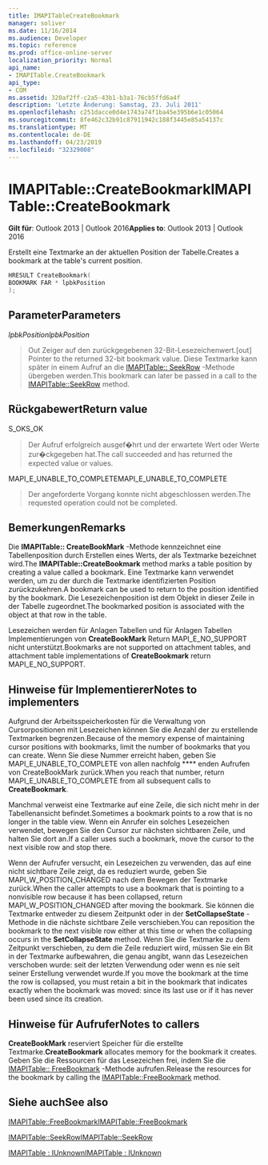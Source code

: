 ```yaml
---
title: IMAPITableCreateBookmark
manager: soliver
ms.date: 11/16/2014
ms.audience: Developer
ms.topic: reference
ms.prod: office-online-server
localization_priority: Normal
api_name:
- IMAPITable.CreateBookmark
api_type:
- COM
ms.assetid: 320af2ff-c2a5-43b1-b3a1-76cb5ffd6a4f
description: 'Letzte Änderung: Samstag, 23. Juli 2011'
ms.openlocfilehash: c251dacce0d4e1743a74f1ba45e395b6e1c05064
ms.sourcegitcommit: 8fe462c32b91c87911942c188f3445e85a54137c
ms.translationtype: MT
ms.contentlocale: de-DE
ms.lasthandoff: 04/23/2019
ms.locfileid: "32329008"
---
```

# <a name="imapitablecreatebookmark"></a><span data-ttu-id="27c3e-103">IMAPITable::CreateBookmark</span><span class="sxs-lookup"><span data-stu-id="27c3e-103">IMAPITable::CreateBookmark</span></span>

  
  
<span data-ttu-id="27c3e-104">**Gilt für**: Outlook 2013 | Outlook 2016</span><span class="sxs-lookup"><span data-stu-id="27c3e-104">**Applies to**: Outlook 2013 | Outlook 2016</span></span> 
  
<span data-ttu-id="27c3e-105">Erstellt eine Textmarke an der aktuellen Position der Tabelle.</span><span class="sxs-lookup"><span data-stu-id="27c3e-105">Creates a bookmark at the table's current position.</span></span>
  
```cpp
HRESULT CreateBookmark(
BOOKMARK FAR * lpbkPosition
);
```

## <a name="parameters"></a><span data-ttu-id="27c3e-106">Parameter</span><span class="sxs-lookup"><span data-stu-id="27c3e-106">Parameters</span></span>

 <span data-ttu-id="27c3e-107">_lpbkPosition_</span><span class="sxs-lookup"><span data-stu-id="27c3e-107">_lpbkPosition_</span></span>
  
> <span data-ttu-id="27c3e-108">Out Zeiger auf den zurückgegebenen 32-Bit-Lesezeichenwert.</span><span class="sxs-lookup"><span data-stu-id="27c3e-108">[out] Pointer to the returned 32-bit bookmark value.</span></span> <span data-ttu-id="27c3e-109">Diese Textmarke kann später in einem Aufruf an die [IMAPITable:: SeekRow](imapitable-seekrow.md) -Methode übergeben werden.</span><span class="sxs-lookup"><span data-stu-id="27c3e-109">This bookmark can later be passed in a call to the [IMAPITable::SeekRow](imapitable-seekrow.md) method.</span></span> 
    
## <a name="return-value"></a><span data-ttu-id="27c3e-110">Rückgabewert</span><span class="sxs-lookup"><span data-stu-id="27c3e-110">Return value</span></span>

<span data-ttu-id="27c3e-111">S_OK</span><span class="sxs-lookup"><span data-stu-id="27c3e-111">S_OK</span></span> 
  
> <span data-ttu-id="27c3e-112">Der Aufruf erfolgreich ausgef�hrt und der erwartete Wert oder Werte zur�ckgegeben hat.</span><span class="sxs-lookup"><span data-stu-id="27c3e-112">The call succeeded and has returned the expected value or values.</span></span>
    
<span data-ttu-id="27c3e-113">MAPI_E_UNABLE_TO_COMPLETE</span><span class="sxs-lookup"><span data-stu-id="27c3e-113">MAPI_E_UNABLE_TO_COMPLETE</span></span> 
  
> <span data-ttu-id="27c3e-114">Der angeforderte Vorgang konnte nicht abgeschlossen werden.</span><span class="sxs-lookup"><span data-stu-id="27c3e-114">The requested operation could not be completed.</span></span>
    
## <a name="remarks"></a><span data-ttu-id="27c3e-115">Bemerkungen</span><span class="sxs-lookup"><span data-stu-id="27c3e-115">Remarks</span></span>

<span data-ttu-id="27c3e-116">Die **IMAPITable:: CreateBookMark** -Methode kennzeichnet eine Tabellenposition durch Erstellen eines Werts, der als Textmarke bezeichnet wird.</span><span class="sxs-lookup"><span data-stu-id="27c3e-116">The **IMAPITable::CreateBookmark** method marks a table position by creating a value called a bookmark.</span></span> <span data-ttu-id="27c3e-117">Eine Textmarke kann verwendet werden, um zu der durch die Textmarke identifizierten Position zurückzukehren.</span><span class="sxs-lookup"><span data-stu-id="27c3e-117">A bookmark can be used to return to the position identified by the bookmark.</span></span> <span data-ttu-id="27c3e-118">Die Lesezeichenposition ist dem Objekt in dieser Zeile in der Tabelle zugeordnet.</span><span class="sxs-lookup"><span data-stu-id="27c3e-118">The bookmarked position is associated with the object at that row in the table.</span></span> 
  
<span data-ttu-id="27c3e-119">Lesezeichen werden für Anlagen Tabellen und für Anlagen Tabellen Implementierungen von **CreateBookMark** Return MAPI_E_NO_SUPPORT nicht unterstützt.</span><span class="sxs-lookup"><span data-stu-id="27c3e-119">Bookmarks are not supported on attachment tables, and attachment table implementations of **CreateBookmark** return MAPI_E_NO_SUPPORT.</span></span> 
  
## <a name="notes-to-implementers"></a><span data-ttu-id="27c3e-120">Hinweise für Implementierer</span><span class="sxs-lookup"><span data-stu-id="27c3e-120">Notes to implementers</span></span>

<span data-ttu-id="27c3e-121">Aufgrund der Arbeitsspeicherkosten für die Verwaltung von Cursorpositionen mit Lesezeichen können Sie die Anzahl der zu erstellende Textmarken begrenzen.</span><span class="sxs-lookup"><span data-stu-id="27c3e-121">Because of the memory expense of maintaining cursor positions with bookmarks, limit the number of bookmarks that you can create.</span></span> <span data-ttu-id="27c3e-122">Wenn Sie diese Nummer erreicht haben, geben Sie MAPI_E_UNABLE_TO_COMPLETE von allen nachfolg \*\*\*\* enden Aufrufen von CreateBookMark zurück.</span><span class="sxs-lookup"><span data-stu-id="27c3e-122">When you reach that number, return MAPI_E_UNABLE_TO_COMPLETE from all subsequent calls to **CreateBookmark**.</span></span>
  
<span data-ttu-id="27c3e-123">Manchmal verweist eine Textmarke auf eine Zeile, die sich nicht mehr in der Tabellenansicht befindet.</span><span class="sxs-lookup"><span data-stu-id="27c3e-123">Sometimes a bookmark points to a row that is no longer in the table view.</span></span> <span data-ttu-id="27c3e-124">Wenn ein Anrufer ein solches Lesezeichen verwendet, bewegen Sie den Cursor zur nächsten sichtbaren Zeile, und halten Sie dort an.</span><span class="sxs-lookup"><span data-stu-id="27c3e-124">If a caller uses such a bookmark, move the cursor to the next visible row and stop there.</span></span> 
  
<span data-ttu-id="27c3e-125">Wenn der Aufrufer versucht, ein Lesezeichen zu verwenden, das auf eine nicht sichtbare Zeile zeigt, da es reduziert wurde, geben Sie MAPI_W_POSITION_CHANGED nach dem Bewegen der Textmarke zurück.</span><span class="sxs-lookup"><span data-stu-id="27c3e-125">When the caller attempts to use a bookmark that is pointing to a nonvisible row because it has been collapsed, return MAPI_W_POSITION_CHANGED after moving the bookmark.</span></span> <span data-ttu-id="27c3e-126">Sie können die Textmarke entweder zu diesem Zeitpunkt oder in der **SetCollapseState** -Methode in die nächste sichtbare Zeile verschieben.</span><span class="sxs-lookup"><span data-stu-id="27c3e-126">You can reposition the bookmark to the next visible row either at this time or when the collapsing occurs in the **SetCollapseState** method.</span></span> <span data-ttu-id="27c3e-127">Wenn Sie die Textmarke zu dem Zeitpunkt verschieben, zu dem die Zeile reduziert wird, müssen Sie ein Bit in der Textmarke aufbewahren, die genau angibt, wann das Lesezeichen verschoben wurde: seit der letzten Verwendung oder wenn es nie seit seiner Erstellung verwendet wurde.</span><span class="sxs-lookup"><span data-stu-id="27c3e-127">If you move the bookmark at the time the row is collapsed, you must retain a bit in the bookmark that indicates exactly when the bookmark was moved: since its last use or if it has never been used since its creation.</span></span> 
  
## <a name="notes-to-callers"></a><span data-ttu-id="27c3e-128">Hinweise für Aufrufer</span><span class="sxs-lookup"><span data-stu-id="27c3e-128">Notes to callers</span></span>

 <span data-ttu-id="27c3e-129">**CreateBookMark** reserviert Speicher für die erstellte Textmarke.</span><span class="sxs-lookup"><span data-stu-id="27c3e-129">**CreateBookmark** allocates memory for the bookmark it creates.</span></span> <span data-ttu-id="27c3e-130">Geben Sie die Ressourcen für das Lesezeichen frei, indem Sie die [IMAPITable:: FreeBookmark](imapitable-freebookmark.md) -Methode aufrufen.</span><span class="sxs-lookup"><span data-stu-id="27c3e-130">Release the resources for the bookmark by calling the [IMAPITable::FreeBookmark](imapitable-freebookmark.md) method.</span></span> 
  
## <a name="see-also"></a><span data-ttu-id="27c3e-131">Siehe auch</span><span class="sxs-lookup"><span data-stu-id="27c3e-131">See also</span></span>



[<span data-ttu-id="27c3e-132">IMAPITable::FreeBookmark</span><span class="sxs-lookup"><span data-stu-id="27c3e-132">IMAPITable::FreeBookmark</span></span>](imapitable-freebookmark.md)
  
[<span data-ttu-id="27c3e-133">IMAPITable::SeekRow</span><span class="sxs-lookup"><span data-stu-id="27c3e-133">IMAPITable::SeekRow</span></span>](imapitable-seekrow.md)
  
[<span data-ttu-id="27c3e-134">IMAPITable : IUnknown</span><span class="sxs-lookup"><span data-stu-id="27c3e-134">IMAPITable : IUnknown</span></span>](imapitableiunknown.md)

